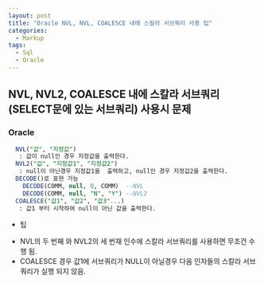 ```yaml
---
layout: post
title: "Oracle NVL, NVL, COALESCE 내에 스칼라 서브쿼리 사용 팁"
categories:
  - Markup
tags:
  - Sql
  - Oracle
---
```


## NVL, NVL2, COALESCE 내에 스칼라 서브쿼리(SELECT문에 있는 서브쿼리) 사용시 문제

### Oracle
```SQL
  NVL("값", "지정값")
   : 값이 null인 경우 지정값을 출력한다.
  NVL2("값", "지정값1", "지정값2")
   : null이 아닌경우 지정값1을  출력하고, null인 경우 지정값2을 출력한다.
  DECODE()로 표현 가능
    DECODE(COMM, null, 0, COMM)  --NVL
    DECODE(COMM, null, "N", "Y") --NVL2
  COALESCE("값1", "값2", "값3"...)
   : 값1 부터 시작하여 null이 아닌 값을 출력한다.
```
* 팁
 - NVL의 두 번째 와 NVL2의 세 번재 인수에 스칼라 서브쿼리를 사용하면 무조건 수행 됨.
 - COALESCE 경우 값1에 서브쿼리가 NULL이 아닐경우 다음 인자들의 스칼라 서브쿼리가 실행 되지 않음.